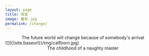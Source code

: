 ```yaml
---
layout: page
title: 改变
image: 童年.jpg
permalink: /change/
---
```

<center>The future world will change because of somebody's arrival</center>  
![]({{site.baseurl}}/img/calfborn.jpg)  
<center>The childhood of a naughty master </center>


